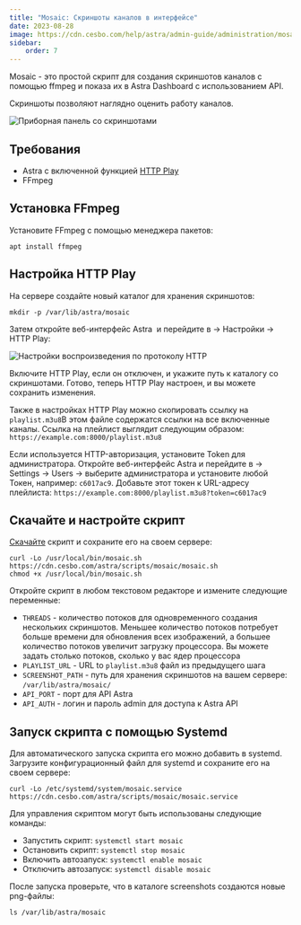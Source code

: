 ```yaml
---
title: "Mosaic: Скриншоты каналов в интерфейсе"
date: 2023-08-28
image: https://cdn.cesbo.com/help/astra/admin-guide/administration/mosaic/dashboard.png
sidebar:
    order: 7
---
```


Mosaic - это простой скрипт для создания скриншотов каналов с помощью ffmpeg и показа их в Astra Dashboard с использованием API.

Скриншоты позволяют наглядно оценить работу каналов.

![Приборная панель со скриншотами](https://cdn.cesbo.com/help/astra/admin-guide/administration/mosaic/dashboard.png)

## Требования[](/ru/astra/admin-guide/administration/mosaic#requirements)

- Astra с включенной функцией [HTTP Play](/ru/astra/delivery/http-hls/http-play)
- FFmpeg

## Установка FFmpeg[](/ru/astra/admin-guide/administration/mosaic#install-ffmpeg)

Установите FFmpeg с помощью менеджера пакетов:

```
apt install ffmpeg
```

## Настройка HTTP Play[](/ru/astra/admin-guide/administration/mosaic#configure-http-play)

На сервере создайте новый каталог для хранения скриншотов:

```
mkdir -p /var/lib/astra/mosaic
```

Затем откройте веб-интерфейс Astra  и перейдите в -> Настройки -> HTTP Play:

![Настройки воспроизведения по протоколу HTTP](https://cdn.cesbo.com/help/astra/admin-guide/administration/mosaic/http-play.png)

Включите HTTP Play, если он отключен, и укажите путь к каталогу со скриншотами. Готово, теперь HTTP Play настроен, и вы можете сохранить изменения.

Также в настройках HTTP Play можно скопировать ссылку на `playlist.m3u8`В этом файле содержатся ссылки на все включенные каналы. Ссылка на плейлист выглядит следующим образом: `https://example.com:8000/playlist.m3u8`

Если используется HTTP-авторизация, установите Token для администратора. Откройте веб-интерфейс Astra и перейдите в -> Settings -> Users -> выберите администратора и установите любой Токен, например: `c6017ac9`. Добавьте этот токен к URL-адресу плейлиста: `https://example.com:8000/playlist.m3u8?token=c6017ac9`

## Скачайте и настройте скрипт[](/ru/astra/admin-guide/administration/mosaic#download-and-configure-script)

[Скачайте](https://cdn.cesbo.com/astra/scripts/mosaic/mosaic.sh) скрипт и сохраните его на своем сервере:

```
curl -Lo /usr/local/bin/mosaic.sh https://cdn.cesbo.com/astra/scripts/mosaic/mosaic.sh
chmod +x /usr/local/bin/mosaic.sh
```

Откройте скрипт в любом текстовом редакторе и измените следующие переменные:

- `THREADS` - количество потоков для одновременного создания нескольких скриншотов. Меньшее количество потоков потребует больше времени для обновления всех изображений, а большее количество потоков увеличит загрузку процессора. Вы можете задать столько потоков, сколько у вас ядер процессора
- `PLAYLIST_URL` - URL to `playlist.m3u8` файл из предыдущего шага
- `SCREENSHOT_PATH` - путь для хранения скриншотов на вашем сервере: `/var/lib/astra/mosaic/`
- `API_PORT` - порт для API Astra 
- `API_AUTH` - логин и пароль admin для доступа к Astra API

## Запуск скрипта с помощью Systemd[](/ru/astra/admin-guide/administration/mosaic#start-script-with-systemd)

Для автоматического запуска скрипта его можно добавить в systemd. Загрузите конфигурационный файл для systemd и сохраните его на своем сервере:

```
curl -Lo /etc/systemd/system/mosaic.service https://cdn.cesbo.com/astra/scripts/mosaic/mosaic.service
```

Для управления скриптом могут быть использованы следующие команды:

- Запустить скрипт: `systemctl start mosaic`
- Остановить скрипт: `systemctl stop mosaic`
- Включить автозапуск: `systemctl enable mosaic`
- Отключить автозапуск: `systemctl disable mosaic`

После запуска проверьте, что в каталоге screenshots создаются новые png-файлы:

```
ls /var/lib/astra/mosaic
```
